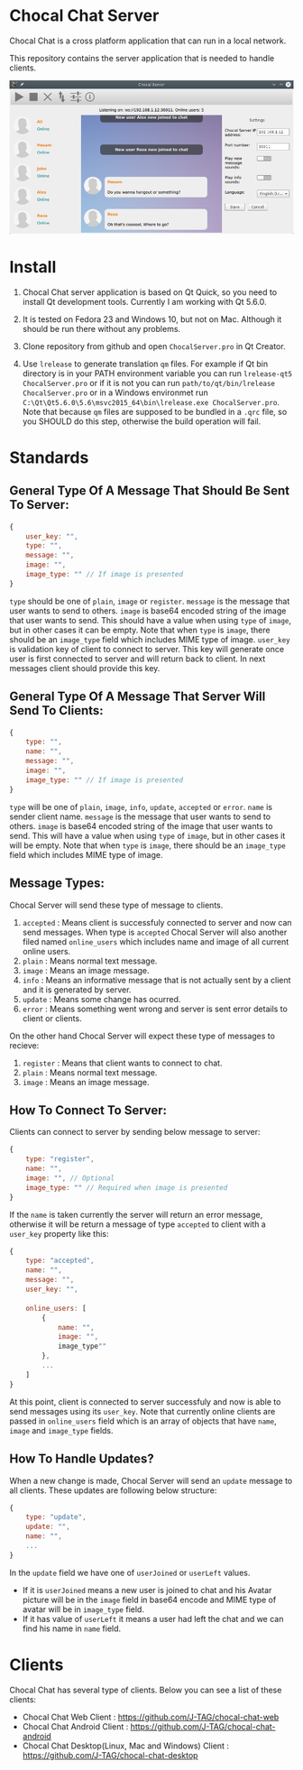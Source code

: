 # Chocal Chat Server

Chocal Chat is a cross platform application that can run in a local network.

This repository contains the server application that is needed to handle clients.

![Chocal Server](misc/chocal-server.png)

# Install

1. Chocal Chat server application is based on Qt Quick, so you need to install Qt development tools. Currently I am working with Qt 5.6.0.

2. It is tested on Fedora 23 and Windows 10, but not on Mac. Although it should be run there without any problems.

3. Clone repository from github and open `ChocalServer.pro` in Qt Creator.

4. Use `lrelease` to generate translation `qm` files. For example if Qt bin directory is in your PATH environment variable you can run `lrelease-qt5 ChocalServer.pro` or if it is not you can run `path/to/qt/bin/lrelease ChocalServer.pro` or in a Windows environmet run `C:\Qt\Qt5.6.0\5.6\msvc2015_64\bin\lrelease.exe ChocalServer.pro`. Note that because `qm` files are supposed to be bundled in a `.qrc` file, so you SHOULD do this step, otherwise the build operation will fail.

# Standards

## General Type Of A Message That Should Be Sent To Server:

```javascript
{
    user_key: "",
    type: "",
    message: "",
    image: "",
    image_type: "" // If image is presented
}
```

`type` should be one of `plain`, `image` or `register`.
`message` is the message that user wants to send to others.
`image` is base64 encoded string of the image that user wants to send. This should have a value when using `type` of `image`, but in other cases it can be empty. Note that when `type` is `image`, there should be an `image_type` field which includes MIME type of image.
`user_key` is validation key of client to connect to server. This key will generate once user is first connected to server and will return back to client. In next messages client should provide this key.

## General Type Of A Message That Server Will Send To Clients:

```javascript
{
    type: "",
    name: "",
    message: "",
    image: "",
    image_type: "" // If image is presented
}
```

`type` will be one of `plain`, `image`, `info`, `update`, `accepted` or `error`.
`name` is sender client name.
`message` is the message that user wants to send to others.
`image` is base64 encoded string of the image that user wants to send. This will have a value when using `type` of `image`, but in other cases it will be empty. Note that when `type` is `image`, there should be an `image_type` field which includes MIME type of image.

## Message Types:

Chocal Server will send these type of message to clients.

1. `accepted` : Means client is successfuly connected to server and now can send messages. When type is `accepted` Chocal Server will also another filed named `online_users` which includes name and image of all current online users.
2. `plain` : Means normal text message.
3. `image` : Means an image message.
4. `info` : Means an informative message that is not actually sent by a client and it is generated by server.
5. `update` : Means some change has ocurred.
6. `error` : Means something went wrong and server is sent error details to client or clients.

On the other hand Chocal Server will expect these type of messages to recieve:

1. `register` : Means that client wants to connect to chat.
2. `plain` : Means normal text message.
3. `image` : Means an image message.

## How To Connect To Server:

Clients can connect to server by sending below message to server:

```javascript
{
    type: "register",
    name: "",
    image: "", // Optional
    image_type: "" // Required when image is presented
}
```

If the `name` is taken currently the server will return an error message, otherwise it will be return a message of type `accepted` to client with a `user_key` property like this:

```javascript
{
    type: "accepted",
    name: "",
    message: "",
    user_key: "",
    
    online_users: [
        {
            name: "",
            image: "",
            image_type""
        },
        ...
    ]
}
```

At this point, client is connected to server successfuly and now is able to send messages using its `user_key`. Note that currently online clients are passed in `online_users` field which is an array of objects that have `name`, `image` and `image_type` fields.

## How To Handle Updates?

When a new change is made, Chocal Server will send an `update` message to all clients. These updates are following below structure:

```javascript
{
    type: "update",
    update: "",
    name: "",
    ...
}
```

In the `update` field we have one of `userJoined` or `userLeft` values.

* If it is `userJoined` means a new user is joined to chat and his Avatar picture will be in the `image` field in base64 encode and MIME type of avatar will be in `image_type` field.
* If it has value of `userLeft` it means a user had left the chat and we can find his name in `name` field.

# Clients

Chocal Chat has several type of clients. Below you can see a list of these clients:

* Chocal Chat Web Client : https://github.com/J-TAG/chocal-chat-web
* Chocal Chat Android Client : https://github.com/J-TAG/chocal-chat-android
* Chocal Chat Desktop(Linux, Mac and Windows) Client : https://github.com/J-TAG/chocal-chat-desktop
